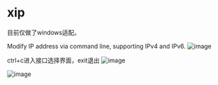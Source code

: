 # xip
目前仅做了windows适配。

Modify IP address via command line, supporting IPv4 and IPv6.
![image](https://github.com/user-attachments/assets/4aa78adc-2e45-49f9-b42d-560583856a03)

ctrl+c进入接口选择界面，exit退出
![image](https://github.com/user-attachments/assets/288a6de5-1f02-46bd-920d-eb072837958f)

![image](https://github.com/user-attachments/assets/2d46ceed-4903-480d-83ab-798e3437696c)

